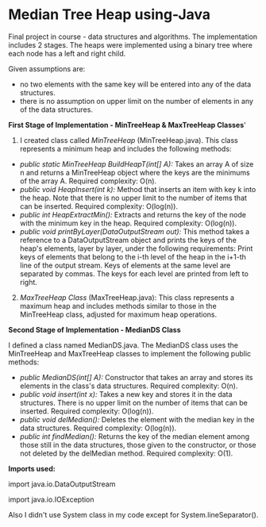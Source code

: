 # Median Tree Heap using-Java 
Final project in course - data structures and algorithms.
The implementation includes 2 stages. The heaps were implemented using a binary tree where each node has a left and right child.

Given assumptions are:
* no two elements with the same key will be entered into any of the data structures.
* there is no assumption on upper limit on the number of elements in any of the data structures.

  
**First Stage of Implementation - MinTreeHeap & MaxTreeHeap Classes**'

1) I created class called *MinTreeHeap* (MinTreeHeap.java).
This class represents a minimum heap and includes the following methods:
* *public static MinTreeHeap BuildHeapT(int[] A):* Takes an array A of size n and returns a MinTreeHeap object where the keys are the minimums of the array A. Required complexity: O(n).
* *public void HeapInsert(int k):* Method that inserts an item with key k into the heap. Note that there is no upper limit to the number of items that can be inserted. Required complexity: O(log(n)).
* *public int HeapExtractMin():* Extracts and returns the key of the node with the minimum key in the heap. Required complexity: O(log(n)).
* *public void printByLayer(DataOutputStream out):* This method takes a reference to a DataOutputStream object and prints the keys of the heap's elements, layer by layer, under the following requirements:
  Print keys of elements that belong to the i-th level of the heap in the i+1-th line of the output stream. Keys of elements at the same level are separated by commas. The keys for each level are printed from       left to right.

2) *MaxTreeHeap Class* (MaxTreeHeap.java):
This class represents a maximum heap and includes methods similar to those in the MinTreeHeap class, adjusted for maximum heap operations.


**Second Stage of Implementation - MedianDS Class**

I defined a class named MedianDS.java.
The MedianDS class uses the MinTreeHeap and MaxTreeHeap classes to implement the following public methods:
* *public MedianDS(int[] A):* Constructor that takes an array and stores its elements in the class's data structures. Required complexity: O(n).
* *public void insert(int x):* Takes a new key and stores it in the data structures. There is no upper limit on the number of items that can be inserted. Required complexity: O(log(n)).
* *public void delMedian():* Deletes the element with the median key in the data structures. Required complexity: O(log(n)).
* *public int findMedian():* Returns the key of the median element among those still in the data structures, those given to the constructor, or those not deleted by the delMedian method. Required complexity: O(1).
  

**Imports used:**

import java.io.DataOutputStream

import java.io.IOException

Also I didn't use System class in my code except for System.lineSeparator().


